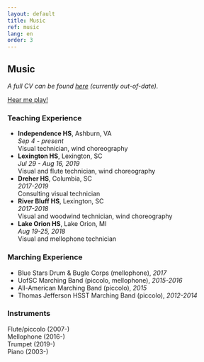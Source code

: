 ```yaml
---
layout: default
title: Music
ref: music
lang: en
order: 3
---
```



<style>
#music-links i {
  font-size: 1em;
  vertical-align: middle;
}
#music-links i:hover {
  color: #828282;
}
</style>

## Music

*A full CV can be found [here](files/Glaeser_CV_music3.pdf) (currently out-of-date).*

<div id="music-links" style="margin-bottom: 1em">
  <!-- i class="fa fa-folder-open" style="font-size: 12px"></i> [Choreography Portfolio]() (coming soon)  -->
  <i class="fa fa-volume-up"></i> <a href="https://www.youtube.com/playlist?list=PLN8ZWvICQ5chcrHayAV-8sEQSPxupwY3n">Hear me play!</a>
</div>

### Teaching Experience

- **Independence HS**, Ashburn, VA  
  *Sep 4 - present*  
  Visual technician, wind choreography  
- **Lexington HS**, Lexington, SC  
  *Jul 29 - Aug 16, 2019*  
  Visual and flute technician, wind choreography  
- **Dreher HS**, Columbia, SC  
  *2017-2019*  
  Consulting visual technician  
- **River Bluff HS**, Lexington, SC  
*2017-2018*   
Visual and woodwind technician, wind choreography  
- **Lake Orion HS**, Lake Orion, MI  
  *Aug 19-25, 2018*  
  Visual and mellophone technician  

### Marching Experience

- Blue Stars Drum & Bugle Corps (mellophone), *2017*  
- UofSC Marching Band (piccolo, mellophone), *2015-2016*  
- All-American Marching Band (piccolo), *2015*  
- Thomas Jefferson HSST Marching Band (piccolo), *2012-2014*  

### Instruments

Flute/piccolo (2007-)  
Mellophone (2016-)  
Trumpet (2019-)  
Piano (2003-)
